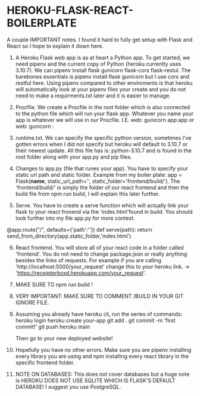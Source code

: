 # HEROKU-FLASK-REACT-BOILERPLATE

A couple IMPORTANT notes. I found it hard to fully get setup with Flask and React so I hope to explain it down here. 

1. A Heroku Flask web app is as at heart a Python app. To get started, we need pipenv and the current copy of Python (heroku currently uses 3.10.7). We can pipenv install flask gunicorn flask-cors flask-restul. The barebones essentials is pipenv install flask gunicorn but I use cors and restful here. Using pipenv compared to other enviroments is that heroku will automatically look at your pipenv files your create and you do not need to make a requirments.txt later and it is easier to manage. 

2. Procfile. We create a Procfile in the root folder which is also connected to the python file which will run your flask app. Whatever you name your app is whatever we will use in our Procfile. I.E. web: gunicorn app:app or web: gunicorn <your file that runs your flask app>:<the name of your flask app>

3. runtime.txt. We can specify the specific python version, sometimes I've gotten errors when I did not specify but heroku will default to 3.10.7 or their newest update. All this file has is: python-3.10.7 and is found in the root folder along with your app.py and pip files. 

4. Changes to app.py (file that runes your app). You have to specify your static url path and static folder. Example from my boiler plate: app = Flask(__name__, static_url_path='', static_folder='frontend/build/'). The 'frontend/build/' is simply the folder of our react frontend and then the build file from npm run build, I will explain this later further.

5. Serve. You have to create a serve function which will actually link your flask to your react fronend via the 'index.html'found in build. You should look further into my file app.py for more context. 

@app.route("/", defaults={'path':''})
def serve(path):
    return send_from_directory(app.static_folder,'index.html')
    
6. React frontend. You will store all of your react code in a folder called 'frontend'. You do not need to change package.json or really anything besides the links of requests. For example if you are calling 'http://localhost:5000/your_request' change this to your heroku link. -> 'https://receipterboxd.herokuapp.com/your_request'. 

7. MAKE SURE TO npm run build ! 

8. VERY IMPORTANT: MAKE SURE TO COMMENT /BUILD IN YOUR GIT IGNORE FILE. 

9. Assuming you already have heroku cli, run the series of commands: 
    heroku login
    heroku create your-app
    git add . 
    git commit -m 'first commit!' 
    git push heroku main
    
    Then go to your new deployed website! 
    
10. Hopefully you have no other errors. Make sure you are pipenv installing every library you are using and npm installing every react library in the specific frontend folder. 

11. NOTE ON DATABASES: This does not cover databases but a huge note is HEROKU DOES NOT USE SQLITE WHICH IS FLASK'S DEFAULT DATABASE! I suggest you use PostgreSQL. 
